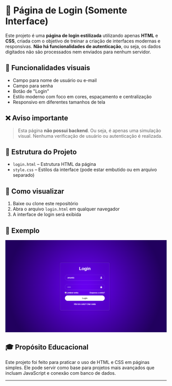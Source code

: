 # 🔐 Página de Login (Somente Interface)

Este projeto é uma **página de login estilizada** utilizando apenas **HTML** e **CSS**, criada com o objetivo de treinar a criação de interfaces modernas e responsivas. **Não há funcionalidades de autenticação**, ou seja, os dados digitados não são processados nem enviados para nenhum servidor.

## 🧩 Funcionalidades visuais

- Campo para nome de usuário ou e-mail
- Campo para senha
- Botão de "Login"
- Estilo moderno com foco em cores, espaçamento e centralização
- Responsivo em diferentes tamanhos de tela

## ❌ Aviso importante

> Esta página **não possui backend**. Ou seja, é apenas uma simulação visual. Nenhuma verificação de usuário ou autenticação é realizada.

## 📁 Estrutura do Projeto

- `login.html` – Estrutura HTML da página
- `style.css` – Estilos da interface (pode estar embutido ou em arquivo separado)

## 🚀 Como visualizar

1. Baixe ou clone este repositório
2. Abra o arquivo `login.html` em qualquer navegador
3. A interface de login será exibida

## 📸 Exemplo

![Print da página de login](print_login.png)

## 🎓 Propósito Educacional

Este projeto foi feito para praticar o uso de HTML e CSS em páginas simples. Ele pode servir como base para projetos mais avançados que incluam JavaScript e conexão com banco de dados.

---


